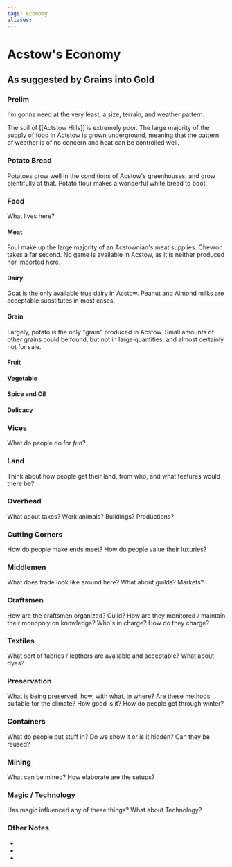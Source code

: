 ```yaml
---
tags: economy
aliases:
---
```


# Acstow's Economy
## As suggested by Grains into Gold
### Prelim
I'm gonna need at the very least, a size, terrain, and weather pattern.

The soil of [[Actstow Hills]] is extremely poor. The large majority of the supply of food in Actstow is grown underground, meaning that the pattern of weather is of no concern and heat can be controlled well.

### Potato Bread
Potatoes grow well in the conditions of Acstow's greenhouses, and grow plentifully at that. Potato flour makes a wonderful white bread to boot.

### Food
What lives here?
#### Meat
Foul make up the large majority of an Acstownian's meat supplies. Chevron takes a far second. No game is available in Acstow, as it is neither produced nor imported here.

#### Dairy
Goat is the only available true dairy in Acstow. Peanut and Almond milks are acceptable substitutes in most cases.

#### Grain
Largely, potato is the only "grain" produced in Acstow. Small amounts of other grains could be found, but not in large quantities, and almost certainly not for sale.

#### Fruit


#### Vegetable
#### Spice and Oil
#### Delicacy

### Vices
What do people do for *fun*?

### Land
Think about how people get their land, from who, and what features would there be?

### Overhead
What about taxes? Work animals? Buildings? Productions?

### Cutting Corners
How do people make ends meet? How do people value their luxuries?

### Middlemen
What does trade look like around here? What about guilds? Markets?

### Craftsmen
How are the craftsmen organized? Guild? How are they monitored / maintain their monopoly on knowledge? Who's in charge? How do they charge?

### Textiles
What sort of fabrics / leathers are available and acceptable? What about dyes?

### Preservation
What is being preserved, how, with what, in where? Are these methods suitable for the climate? How good is it? How do people get through winter? 

### Containers
What do people put stuff in? Do we show it or is it hidden? Can they be reused?

### Mining
What can be mined? How elaborate are the setups?

### Magic / Technology
Has magic influenced any of these things? What about Technology?

### Other Notes
- 
- 
- 
